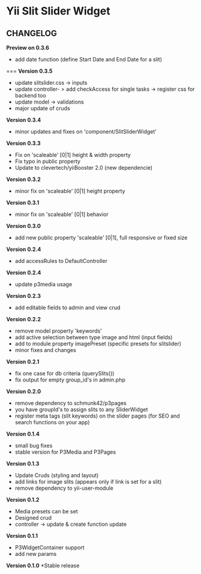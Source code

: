 Yii Slit Slider Widget
=============
## CHANGELOG

**Preview on 0.3.6**
* add date function (define Start Date and End Date for a slit)

===
**Version 0.3.5**
* update slitslider.css -> inputs
* update controller- > add checkAccess for single tasks -> register css for backend too
* update model -> validations
* major update of cruds

**Version 0.3.4**
* minor updates and fixes on 'component/SlitSliderWidget'

**Version 0.3.3**
* Fix on 'scaleable' [0|1] height & width property
* Fix typo in public property
* Update to clevertech/yiiBooster 2.0 (new dependencie)

**Version 0.3.2**
* minor fix on 'scaleable' [0|1] height property

**Version 0.3.1**
* minor fix on 'scaleable' [0|1] behavior

**Version 0.3.0**
* add new public property 'scaleable' [0|1], full responsive or fixed size

**Version 0.2.4**
* add accessRules to DefaultController

**Version 0.2.4**
* update p3media usage

**Version 0.2.3**
* add editable fields to admin and view crud

**Version 0.2.2**
* remove model property 'keywords'
* add active selection between type image and html (input fields)
* add to module property imagePreset (specific presets for slitslider)
* minor fixes and changes

**Version 0.2.1**
* fix one case for db criteria (querySlits())
* fix output for empty group_id's in admin.php

**Version 0.2.0**
* remove dependency to schmunk42/p3pages
* you have groupId's to assign slits to any SliderWidget
* register meta tags (slit keywords) on the slider pages
(for SEO and search functions on your app)

**Version 0.1.4**
* small bug fixes
* stable version for P3Media and P3Pages

**Version 0.1.3**
* Update Cruds (styling and layout)
* add links for image slits (appears only if link is set for a slit)
* remove dependency to yii-user-module

**Version 0.1.2**
* Media presets can be set
* Designed crud
* controller -> update & create function update

**Version 0.1.1**
* P3WidgetContainer support
* add new params

**Version 0.1.0**
*Stable release
